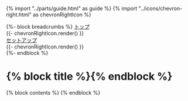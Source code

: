 {% import "../parts/guide.html" as guide %}
{% import "../icons/chevron-right.html" as chevronRightIcon %}

<nav class="breadcrumbs">
  {%- block breadcrumbs %}
    <a href="/">トップ</a>
    <div class="icon">{{- chevronRightIcon.render() }}</div>
    <a href="/chapter1/1-1.html">セットアップ</a>
    <div class="icon">{{- chevronRightIcon.render() }}</div>
  {%- endblock %}
</nav>

<h1 class="text-2xl font-bold">
  {% block title %}{% endblock %}
</h1>

{% block contents %}
{% endblock %}
